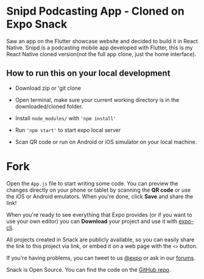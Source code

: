 # Snipd Podcasting App - Cloned on Expo Snack
Saw an app on the Flutter showcase website and decided to build it in React Native. Snipd is a podcasting mobile app developed with Flutter, this is my React Native cloned version(not the full app clone, just the home interface).


## How to run this on your local development
- Download zip or 'git clone <link to repo>

- Open terminal, make sure your current working directory is in the downloaded/cloned folder.

- Install `node_modules/` with `'npm install'`

- Run `'npm start'` to start expo local server 

- Scan QR code or run on Android or iOS simulator on your local machine.



# Fork
Open the `App.js` file to start writing some code. You can preview the changes directly on your phone or tablet by scanning the **QR code** or use the iOS or Android emulators. When you're done, click **Save** and share the link!

When you're ready to see everything that Expo provides (or if you want to use your own editor) you can **Download** your project and use it with [expo-cli](https://docs.expo.io/get-started/installation).

All projects created in Snack are publicly available, so you can easily share the link to this project via link, or embed it on a web page with the `<>` button.

If you're having problems, you can tweet to us [@expo](https://twitter.com/expo) or ask in our [forums](https://forums.expo.io/c/snack).

Snack is Open Source. You can find the code on the [GitHub repo](https://github.com/expo/snack).
